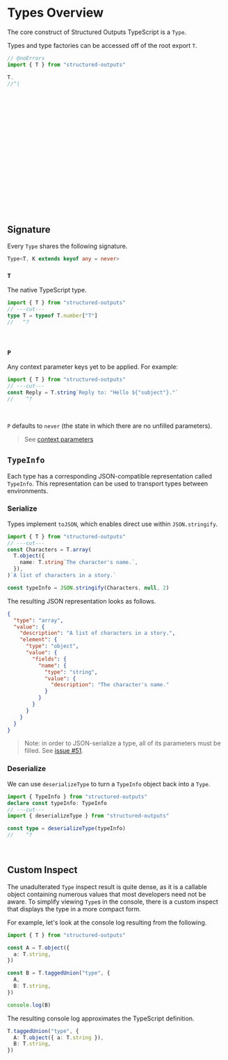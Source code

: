 # Types Overview

The core construct of Structured Outputs TypeScript is a `Type`.

Types and type factories can be accessed off of the root export `T`.

```ts twoslash
// @noErrors
import { T } from "structured-outputs"

T.
//^|
```

<br />
<br />
<br />
<br />
<br />
<br />
<br />
<br />
<br />
<br />
<br />
<br />
<br />
<br />
<br />
<br />

## Signature

Every `Type` shares the following signature.

```ts
Type<T, K extends keyof any = never>
```

### `T`

The native TypeScript type.

```ts twoslash
import { T } from "structured-outputs"
// ---cut---
type T = typeof T.number["T"]
//   ^?
```

<br />

### `P`

Any context parameter keys yet to be applied. For example:

```ts twoslash
import { T } from "structured-outputs"
// ---cut---
const Reply = T.string`Reply to: "Hello ${"subject"}."`
//    ^?
```

<br />

`P` defaults to `never` (the state in which there are no unfilled parameters).

> See [context parameters](../context/parameters.md)

## `TypeInfo`

Each type has a corresponding JSON-compatible representation called `TypeInfo`. This representation
can be used to transport types between environments.

### Serialize

Types implement `toJSON`, which enables direct use within `JSON.stringify`.

```ts twoslash
import { T } from "structured-outputs"
// ---cut---
const Characters = T.array(
  T.object({
    name: T.string`The character's name.`,
  }),
)`A list of characters in a story.`

const typeInfo = JSON.stringify(Characters, null, 2)
```

The resulting JSON representation looks as follows.

```json
{
  "type": "array",
  "value": {
    "description": "A list of characters in a story.",
    "element": {
      "type": "object",
      "value": {
        "fields": {
          "name": {
            "type": "string",
            "value": {
              "description": "The character's name."
            }
          }
        }
      }
    }
  }
}
```

> Note: in order to JSON-serialize a type, all of its parameters must be filled. See
> [issue #51](https://github.com/harrysolovay/structured-outputs/issues/51).

### Deserialize

We can use `deserializeType` to turn a `TypeInfo` object back into a `Type`.

```ts twoslash
import { TypeInfo } from "structured-outputs"
declare const typeInfo: TypeInfo
// ---cut---
import { deserializeType } from "structured-outputs"

const type = deserializeType(typeInfo)
//    ^?
```

<br />

## Custom Inspect

The unadulterated `Type` inspect result is quite dense, as it is a callable object containing
numerous values that most developers need not be aware. To simplify viewing `Type`s in the console,
there is a custom inspect that displays the type in a more compact form.

For example, let's look at the console log resulting from the following.

```ts
import { T } from "structured-outputs"

const A = T.object({
  a: T.string,
})

const B = T.taggedUnion("type", {
  A,
  B: T.string,
})

console.log(B)
```

The resulting console log approximates the TypeScript definition.

```ts
T.taggedUnion("type", {
  A: T.object({ a: T.string }),
  B: T.string,
})
```
